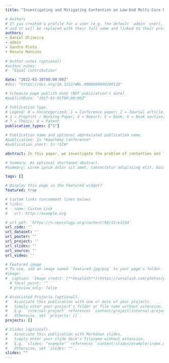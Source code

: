 ```yaml
---
title: "Investigating and Mitigating Contention on Low-End Multi-Core Microcontrollers"

# Authors
# If you created a profile for a user (e.g. the default `admin` user), write the username (folder name) here 
# and it will be replaced with their full name and linked to their profile.
authors:
- Daniel Oliveira
- admin
- Sandro Pinto
- Renato Mancuso
  
# Author notes (optional)
#author_notes:
#- "Equal contribution"

date: "2022-03-30T00:00:00Z"
#doi: "https://doi.org/10.1212/WNL.0000000000200120"

# Schedule page publish date (NOT publication's date).
#publishDate: "2017-01-01T00:00:00Z"

# Publication type.
# Legend: 0 = Uncategorized; 1 = Conference paper; 2 = Journal article;
# 3 = Preprint / Working Paper; 4 = Report; 5 = Book; 6 = Book section;
# 7 = Thesis; 8 = Patent
publication_types: ["1"]

# Publication name and optional abbreviated publication name.
#publication: In *Wowchemy Conference*
#publication_short: In *ICW*

abstract: In this paper, we investigate the problem of contention and loss of predictability in modern microcontrollers (MCU). To address this issue, we first present a framework to empirically analyze and ob- serve the impact of interference on low-end MCUs. With carefully crafted evaluation scenarios, we conduct experiments on an Arm’s Musca-A1 platform and provide sufficient evidence that even with common application setups, interference can slowdown applica- tions by several orders of magnitude. Furthermore, we propose an architecture for a novel mitigation system that enables applications to monitor their timing progress slackness and mitigate temporal interference over shared resources. This is achieved by suspend- ing less critical cores and reconfiguring their priority on the bus when intolerable contention delays are present. Our findings em- phasize the critical importance of considering the impact of shared resources, such as interconnects and memory access patterns, on low-end multi-core MCUs. It is, therefore, crucial to design mecha- nisms that can allow MCU-based applications to regain control of their timeliness

# Summary. An optional shortened abstract.
#summary: Lorem ipsum dolor sit amet, consectetur adipiscing elit. Duis posuere tellus ac convallis placerat. Proin tincidunt magna sed ex sollicitudin condimentum.

tags: []

# Display this page in the Featured widget?
featured: true

# Custom links (uncomment lines below)
# links:
# - name: Custom Link
#   url: http://example.org

# url_pdf: 'https://n.neurology.org/content/98/15/e1534'
url_code: ''
url_dataset: ''
url_poster: ''
url_project: ''
url_slides: ''
url_source: ''
url_video: ''

# Featured image
# To use, add an image named `featured.jpg/png` to your page's folder. 
#image:
#  caption: 'Image credit: [**Unsplash**](https://unsplash.com/photos/pLCdAaMFLTE)'
  # focal_point: ""
  # preview_only: false

# Associated Projects (optional).
#   Associate this publication with one or more of your projects.
#   Simply enter your project's folder or file name without extension.
#   E.g. `internal-project` references `content/project/internal-project/index.md`.
#   Otherwise, set `projects: []`.
projects: []

# Slides (optional).
#   Associate this publication with Markdown slides.
#   Simply enter your slide deck's filename without extension.
#   E.g. `slides: "example"` references `content/slides/example/index.md`.
#   Otherwise, set `slides: ""`.
slides: "" 
---
```

